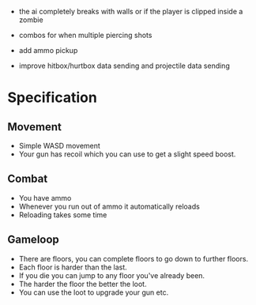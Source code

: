 - the ai completely breaks with walls or if the player is clipped inside a zombie
- combos for when multiple piercing shots

- add ammo pickup
- improve hitbox/hurtbox data sending and projectile data sending

# Specification

## Movement

- Simple WASD movement
- Your gun has recoil which you can use to get a slight speed boost.

## Combat

- You have ammo
- Whenever you run out of ammo it automatically reloads
- Reloading takes some time

## Gameloop

- There are floors, you can complete floors to go down to further floors.
- Each floor is harder than the last.
- If you die you can jump to any floor you've already been.
- The harder the floor the better the loot.
- You can use the loot to upgrade your gun etc.
